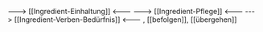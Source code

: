 ---> [[Ingredient-Einhaltung]] <---
---> [[Ingredient-Pflege]] <---
---> [[Ingredient-Verben-Bedürfnis]] <---
, [[befolgen]], [[übergehen]]